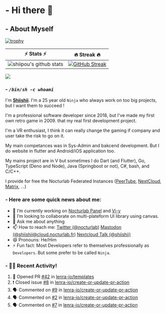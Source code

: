 # - Hi there 👋

## - About Myself

[![trophy](https://github-profile-trophy.vercel.app/?username=shiipou&theme=onedark)](https://github.com/ryo-ma/github-profile-trophy)

| ⚡ Stats ⚡ | 🔥 Streak 🔥 |
| :-: | :-: |
| ![shiipou's github stats](https://github-readme-stats.vercel.app/api?username=shiipou&show_icons=true&count_private=true&hide_border=true&title_color=70a5fd&icon_color=bf91f3&text_color=38bdae&bg_color=0d1117) | [![GitHub Streak](http://github-readme-streak-stats.herokuapp.com?user=shiipou&theme=tokyonight_duo&hide_border=true&background=0D1117)](https://git.io/streak-stats) |

![](https://github-profile-summary-cards.vercel.app/api/cards/profile-details?username=shiipou&theme=monokai) 

### - *`/bin/sh -c whoami`*

I'm **[Shiishii](https://github.com/shiipou/shiipou)**. I'm a 25 year old `Ninja` who always work on too big projects, but I want them to succeed !

I'm a professional software developer since 2018, but I've made my first own retro game in 2009. that my real first development project.

I'm a VR enthusiast, I think it can really change the gaming if company and user take the risk to go on it. 

My main competances was in Sys-Admin and bakcend development. But I do website in flutter and Android/iOS application too.

My mains project are in V but sometimes I do Dart (and Flutter), Go, TypeScript (Deno and Node), Java (Springboot or not), C#, bash, and C/C++.

I provide for free the Nocturlab Federated Instances ([PeerTube](https://tube.nocturlab.fr), [NextCloud](https://cloud.nocturlab.fr), [Matrix](https://talk.nocturlab.fr), ...)


### - Here are some quick news about me:

- 🔭 I’m currently working on [Nocturlab Panel](https://github.com/shiipou/nocturlab-panel) and [Vi-v](https://github.com/nocturlab/vi-v) <!--- 🌱 I’m currently learning [Flutter](https://flutter.dev/) -->
- 👯 I’m looking to collaborate on multi-plateform UI library using canvas.
- 💬 Ask me about anything
- 📫 How to reach me: [Twitter (@nocturlab)](https://twitter.com/nocturlab) [Mastodon (@shiishii@cloud.nocturlab.fr)](https://cloud.nocturlab.fr/apps/social/@shiishii@cloud.nocturlab.fr/) [Nextcloud Talk (@shiishii)](https://cloud.nocturlab.fr/call/cxzp5j46)
- 😄 Pronouns: He/Him
- ⚡ Fun fact: Most Developers refer to themselves professionally as `Developers`. But some prefer to be called `Ninja`.

### - 🚀🔥 Recent Activity!
<!--START_SECTION:activity-->
1. 💪 Opened PR [#42](https://github.com//lenra-io/templates/pull/42) in [lenra-io/templates](https://github.com//lenra-io/templates)
2. ❗️ Closed issue [#8](https://github.com//lenra-io/create-or-update-pr-action/issues/8) in [lenra-io/create-or-update-pr-action](https://github.com//lenra-io/create-or-update-pr-action)
3. 🗣 Commented on [#9](https://github.com//lenra-io/create-or-update-pr-action/issues/9) in [lenra-io/create-or-update-pr-action](https://github.com//lenra-io/create-or-update-pr-action)
4. 🗣 Commented on [#2](https://github.com//lenra-io/create-or-update-pr-action/issues/2) in [lenra-io/create-or-update-pr-action](https://github.com//lenra-io/create-or-update-pr-action)
5. 🗣 Commented on [#7](https://github.com//lenra-io/create-or-update-pr-action/issues/7) in [lenra-io/create-or-update-pr-action](https://github.com//lenra-io/create-or-update-pr-action)
<!--END_SECTION:activity-->
